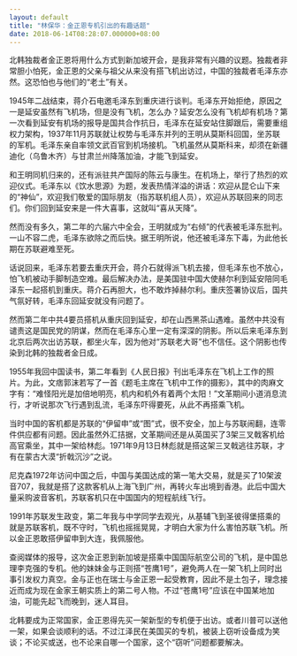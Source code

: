 ```yaml
---
layout: default
title: "林保华：金正恩专机引出的有趣话题"
date: 2018-06-14T08:28:07.000000+08:00
---
```


北韩独裁者金正恩将用什么方式到新加坡开会，是我非常有兴趣的议题。独裁者非常胆小怕死，金正恩的父亲与祖父从来没有搭飞机出访过，中国的独裁者毛泽东亦然。这恐怕也与他们的“老土”有关。

1945年二战结束，蒋介石电邀毛泽东到重庆进行谈判。毛泽东开始拒绝，原因之一是延安虽然有飞机场，但是没有飞机，怎么办？延安怎么没有飞机却有机场？第一次看到延安有机场的报导是国共合作抗日，毛泽东在延安站住脚跟后，需要重组权力架构，1937年11月苏联就让权势与毛泽东并列的王明从莫斯科回国，坐苏联的军机。毛泽东亲自率领文武百官到机场接机。飞机虽然从莫斯科来，却须在新疆迪化（乌鲁木齐）与甘肃兰州降落加油，才能飞到延安。

和王明同机归来的，还有派驻共产国际的陈云与康生。在机场上，举行了热烈的欢迎仪式。毛泽东以《饮水思源》为题，发表热情洋溢的讲话：欢迎从昆仑山下来的“神仙”，欢迎我们敬爱的国际朋友（指苏联机组人员），欢迎从苏联回来的同志们。你们回到延安来是一件大喜事，这就叫“喜从天降”。

然而没有多久，第二年的六届六中全会，王明就成为“右倾”的代表被毛泽东批判。一山不容二虎，毛泽东欲除之而后快。据王明所说，他还被毛泽东下毒，为此他长期在苏联避难至死。

话说回来，毛泽东若要去重庆开会，蒋介石就得派飞机去接，但毛泽东也不放心，怕飞机被动手脚制造空难。最后解决办法，是美国驻中国大使赫尔利到延安陪同毛泽东一起搭机到重庆。蒋介石再胆大，也不敢炸掉赫尔利。重庆签署协议后，国共气氛好转，毛泽东回延安就没有问题了。

然而第二年中共4要员搭机从重庆回到延安，却在山西黑茶山遇难。虽然中共没有谴责这是国民党的阴谋，然而在毛泽东心里一定有深深的阴影。所以后来毛泽东到北京后两次出访苏联，都坐火车，因为他对“苏联老大哥”也不信任。这个阴影也传染到北韩的独裁者金日成。

1955年我回中国读书，第二年看到《人民日报》刊出毛泽东在飞机上工作的照片。为此，文痞郭沫若写了一首《题毛主席在飞机中工作的摄影》，其中的肉麻文字有：“难怪阳光是加倍地明亮，机内和机外有着两个太阳！”文革期间小道消息流行，才听说那次飞行遇到乱流，毛泽东吓得要死，从此不再搭乘飞机。

当时中国的客机都是苏联的“伊留申”或“图”式，很不安全，加上与苏联闹翻，连零件供应都有问题。因此虽然外汇拮据，文革期间还是从英国买了3架三叉戟客机给高官乘坐，其中一架给林彪。1971年9月13日林彪就是搭这架三叉戟逃往苏联，才有在蒙古大漠“折戟沉沙”之说。

尼克森1972年访问中国之后，中国与美国达成的第一笔大交易，就是买了10架波音707，我就是搭了这款客机从上海飞到广州，再转火车出境到香港。此后中国大量采购波音客机，苏联客机只在中国国内的短程航线飞行。

1991年苏联发生政变，第二年我与中学同学去观光，从基辅飞到圣彼得堡搭乘的就是苏联客机，既不守时，飞机也摇摇晃晃，才明白大家为什么害怕苏联飞机。所以金正恩敢搭伊留申到大连，我佩服他。

查阅媒体的报导，这次金正恩到新加坡是搭乘中国国际航空公司的飞机，是中国总理李克强的专机。他的妹妹金与正则搭“苍鹰1号”，避免两人在一架飞机上同时出事引发权力真空。金与正也在瑞士与金正恩一起受教育，因此不是土包子，理念接近而成为现在金家王朝实质上的第二号人物。不过“苍鹰1号”应该在中国某地加油，可能先起飞而晚到，迷人耳目。

北韩要成为正常国家，金正恩得先买一架新型的专机便于出访。或者川普可以送他一架，如果会谈顺利的话。不过江泽民在美国买的专机，被装上窃听设备成为笑谈；不论买或送，也不论来自哪一个国家，这个“窃听”问题都要解决。

